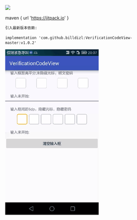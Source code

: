[![](https://jitpack.io/v/billdizl/VerificationCodeView-master.svg)](https://jitpack.io/#billdizl/VerificationCodeView-master)
	
  maven { url 'https://jitpack.io' }

    引入最新版本依赖:
   
	implementation 'com.github.billdizl:VerificationCodeView-master:v1.0.2'

![screenshot_1.0.0.gif](screenshot_1.0.0.gif)

